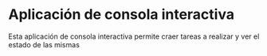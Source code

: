# Aplicación de consola interactiva

Esta aplicación de consola interactiva permite craer tareas a realizar y ver el estado de las mismas


